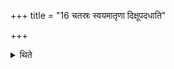 +++
title = "16 चतस्रः स्वयमातृणा दिक्षूपदधाति"

+++

<details><summary>थिते</summary>

चतस्रः स्वयमातृणा दिक्षूपदधाति भूरग्निं च पृथिवीं च मां चेति १६
</details>

